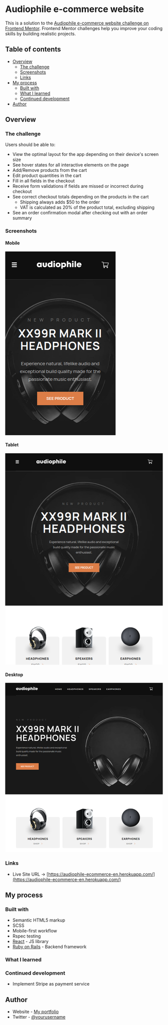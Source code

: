 # Audiophile e-commerce website

This is a solution to the [Audiophile e-commerce website challenge on Frontend Mentor](https://www.frontendmentor.io/challenges/audiophile-ecommerce-website-C8cuSd_wx). Frontend Mentor challenges help you improve your coding skills by building realistic projects.

## Table of contents

- [Overview](#overview)
  - [The challenge](#the-challenge)
  - [Screenshots](#screenshots)
  - [Links](#links)
- [My process](#my-process)
  - [Built with](#built-with)
  - [What I learned](#what-i-learned)
  - [Continued development](#continued-development)
- [Author](#author)


## Overview

### The challenge

Users should be able to:

- View the optimal layout for the app depending on their device's screen size
- See hover states for all interactive elements on the page
- Add/Remove products from the cart
- Edit product quantities in the cart
- Fill in all fields in the checkout
- Receive form validations if fields are missed or incorrect during checkout
- See correct checkout totals depending on the products in the cart
  - Shipping always adds $50 to the order
  - VAT is calculated as 20% of the product total, excluding shipping
- See an order confirmation modal after checking out with an order summary

### Screenshots

#### Mobile

![Mobile view](/app/assets/images/screenshots/mobile-view.png)

#### Tablet

![Tablet view](/app/assets/images/screenshots/tablet-view.png)

#### Desktop

![Desktop view](/app/assets/images/screenshots/desktop-view.png)

### Links

- Live Site URL -> [https://audiophile-ecommerce-en.herokuapp.com/](https://audiophile-ecommerce-en.herokuapp.com/)

## My process

### Built with

- Semantic HTML5 markup
- SCSS
- Mobile-first workflow
- Rspec testing
- [React](https://reactjs.org/) - JS library
- [Ruby on Rails](https://rubyonrails.org/) - Backend framework

### What I learned

### Continued development

- Implement Stripe as payment service

## Author

- Website - [My portfolio](https://igorbanjac91.github.io/portfolio-website/)
- Twitter - [@yourusername](https://twitter.com/banjac_igor)
